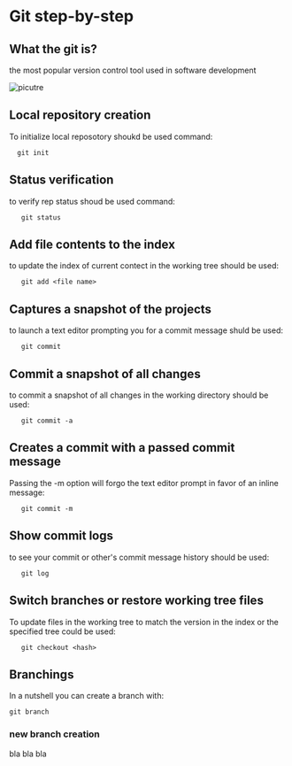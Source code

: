 # **Git step-by-step**

## What the git is?

the most popular version control tool used in software development

![picutre](images/Capture.JPG)

## Local repository creation

To initialize local reposotory shoukd be used command:

      git init

## Status verification

to verify rep status shoud be used command:

       git status

## Add file contents to the index

to update the index of current contect in the working tree should be used:

       git add <file name>

## Captures a snapshot of the projects

to launch a text editor prompting you for a commit message shuld be used:

       git commit

## Commit a snapshot of all changes

to commit a snapshot of all changes in the working directory should be used:

       git commit -a

## Creates a commit with a passed commit message

Passing the -m option will forgo the text editor prompt in favor of an inline message:

       git commit -m

## Show commit logs

to see your commit or other's commit message history should be used:

       git log

## Switch branches or restore working tree files

To update files in the working tree to match the version in the index or the specified tree could be used:

       git checkout <hash>

## Branchings

In a nutshell you can create a branch with:

    git branch

### new branch creation

bla bla bla